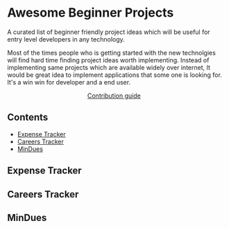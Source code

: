 # Awesome Beginner Projects
A curated list of beginner friendly project ideas which will be useful for entry level developers in any technology.

Most of the times people who is getting started with the new technolgies will find hard time finding project ideas worth implementing. Instead of implementing same projects which are available widely over internet, It would be great idea to implement applications that some one is looking for. It's a win win for developer and a end user.



<p align="center">
	<a href="CONTRIBUTING.md">Contribution guide</a>&nbsp;&nbsp;&nbsp;	
</p>


## Contents


- [Expense Tracker](#expense-tracker)
- [Careers Tracker](#careers-tracker)
- [MinDues](#min-dues)

## Expense Tracker

## Careers Tracker

## MinDues

